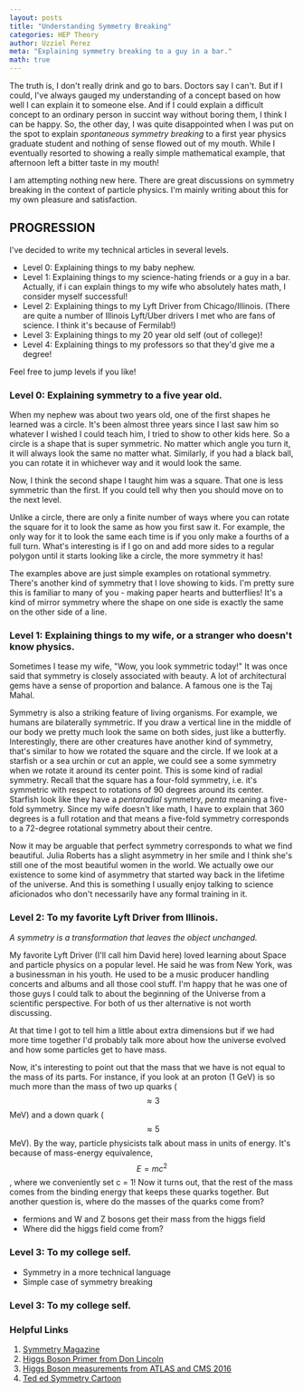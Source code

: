 ```yaml
---
layout: posts
title: "Understanding Symmetry Breaking"
categories: HEP Theory
author: Uzziel Perez
meta: "Explaining symmetry breaking to a guy in a bar."
math: true
---
```



The truth is, I don't really drink and go to bars. Doctors say I can't. But if I could, I've always gauged my understanding of a concept based on how well I can explain it to someone else. And if I could explain a difficult concept to an ordinary person in succint way without boring them, I think I can be happy.
So, the other day, I was quite disappointed when I was put on the spot to explain *spontaneous symmetry breaking* to a first year physics graduate student and nothing of sense flowed out of my mouth. While I eventually resorted to showing a really simple mathematical example, that afternoon left a bitter taste in my mouth!

I am attempting nothing new here. There are great discussions on symmetry breaking in the context of particle physics. I'm mainly writing about this for my own pleasure and satisfaction.

## PROGRESSION
I've decided to write my technical articles in several levels.
* Level 0: Explaining things to my baby nephew.
* Level 1: Explaining things to my science-hating friends or a guy in a bar. Actually, if i can explain things to my wife who absolutely hates math, I consider myself successful!
* Level 2: Explaining things to my Lyft Driver from Chicago/Illinois. (There are quite a number of Illinois Lyft/Uber drivers I met who are fans of science. I think it's because of Fermilab!)
* Level 3: Explaining things to my 20 year old self (out of college)!
* Level 4: Explaining things to my professors so that they'd give me a degree!

Feel free to jump levels if you like!

### Level 0: Explaining symmetry to a five year old.
When my nephew was about two years old, one of the first shapes he learned was a circle. It's been almost three years since I last saw him so whatever I wished I could teach him, I tried to show to other kids here. So a circle is a shape that is super symmetric. No matter which angle you turn it, it will always look the same no matter what. Similarly, if you had a black ball, you can rotate it in whichever way and it would look the same.

Now, I think the second shape I taught him was a square. That one is less symmetric than the first. If you could tell why then you should move on to the next level.

Unlike a circle, there are only a finite number of ways where you can rotate the square for it to look the same as how you first saw it. For example, the only way for it to look the same each time is if you only make a fourths of a full turn. What's interesting is if I go on and add more sides to a regular polygon until it starts looking like a circle, the more symmetry it has!

The examples above are just simple examples on rotational symmetry. There's another kind of symmetry that I love showing to kids. I'm pretty sure this is familiar to many of you - making paper hearts and butterflies! It's a kind of mirror symmetry where the shape on one side is exactly the same on the other side of a line.

### Level 1: Explaining things to my wife, or a stranger who doesn't know physics.

Sometimes I tease my wife, "Wow, you look symmetric today!" It was once said that symmetry is closely associated with beauty. A lot of architectural gems have a sense of proportion and balance. A famous one is the Taj Mahal.

Symmetry is also a striking feature of living organisms. For example, we humans are bilaterally symmetric. If you draw a vertical line in the middle of our body we pretty much look the same on both sides, just like a butterfly. Interestingly, there are other creatures have another kind of symmetry, that's similar to how we rotated the square and the circle. If we look at a starfish or a sea urchin or cut an apple, we could see a some symmetry when we rotate it around its center point. This is some kind of radial symmetry. Recall that the square has a four-fold symmetry, i.e. it's symmetric with respect to rotations of 90 degrees around its center. Starfish look like they have a *pentaradial* symmetry, *penta* meaning a five-fold symmetry. Since my wife doesn't like math, I have to explain that 360 degrees is a full rotation and that means a five-fold symmetry corresponds to a 72-degree rotational symmetry about their centre.

Now it may be arguable that perfect symmetry corresponds to what we find beautiful. Julia Roberts has a slight asymmetry in her smile and I think she's still one of the most beautiful women in the world. We actually owe our existence to some kind of asymmetry that started way back in the lifetime of the universe. And this is something I usually enjoy talking to science aficionados who don't necessarily have any formal training in it.

### Level 2: To my favorite Lyft Driver from Illinois.

*A symmetry is a transformation that leaves the object unchanged.*

My favorite Lyft Driver (I'll call him David here) loved learning about Space and particle physics on a popular level. He said he was from New York, was a businessman in his youth. He used to be a music producer handling concerts and albums and all those cool stuff. I'm happy that he was one of those guys I could talk to about the beginning of the Universe from a scientific perspective. For both of us ther alternative is not worth discussing.

At that time I got to tell him a little about extra dimensions but if we had more time together I'd probably talk more about how the universe evolved and how some particles get to have mass.

Now, it's interesting to point out that the mass that we have is not equal to the mass of its parts. For instance, if you look at an proton (1 GeV) is so much more than the mass of two up quarks ($$\approx 3$$ MeV) and a down quark ($$ \approx 5$$ MeV). By the way, particle physicists talk about mass in units of energy. It's because of mass-energy equivalence, $$E = mc^2$$, where we conveniently set c = 1! Now it turns out, that the rest of the mass comes from the binding energy that keeps these quarks together. But another question is, where do the masses of the quarks come from?

* fermions and W and Z bosons get their mass from the higgs field
* Where did the higgs field come from?

### Level 3: To my college self.

* Symmetry in a more technical language
* Simple case of symmetry breaking

### Level 3: To my college self.

### Helpful Links
1. [Symmetry Magazine](https://www.symmetrymagazine.org/article/where-does-mass-come-from)
2. [Higgs Boson Primer from Don Lincoln](https://www.youtube.com/watch?v=1AamFQWwh94)
3. [Higgs Boson measurements from ATLAS and CMS 2016](http://cds.cern.ch/record/2158863/files/jhep-08-045.pdf)
3. [Ted ed Symmetry Cartoon](https://www.youtube.com/watch?v=3drtbPZF9yc)
